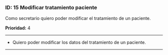 ### **ID**: 15 **Modificar tratamiento paciente**

Como secretario quiero poder modificar el tratamiento de un paciente.  

**Prioridad:** 4

---

* Quiero poder modificar los datos del tratamiento de un paciente.

---
